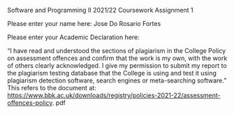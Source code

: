 Software and Programming II
2021/22
Coursework Assignment 1

Please enter your name here: Jose Do Rosario Fortes

Please enter your Academic Declaration here:

“I have read and understood the sections of plagiarism in the College
Policy on assessment offences and confirm that the work is my own,
with the work of others clearly acknowledged. I give my permission to
submit my report to the plagiarism testing database that the College is
using and test it using plagiarism detection software, search engines or
meta-searching software.”
This refers to the document at:
https://www.bbk.ac.uk/downloads/registry/policies-2021-22/assessment-offences-policy.
pdf
